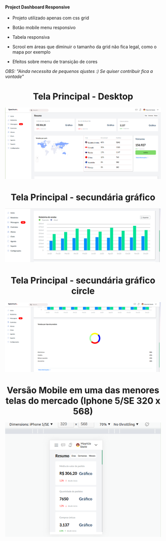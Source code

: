 #### Project Dashboard Responsive

+ Projeto utilizado apenas com css grid

+ Botão mobile menu responsivo

+ Tabela responsiva 

+ Scrool em áreas que diminuir o tamanho da grid não fica legal, como o mapa por exemplo

+ Efeitos sobre menu de transição de cores

*OBS:* _"Ainda necessita de pequenos ajustes :) Se quiser contribuir fica a vontade"_

 <h1 align="center">Tela Principal - Desktop</h1>

 <p align="center">
  <img src="home/assets/main_.png" width="600px">
 </p>

  <h1 align="center">Tela Principal - secundária gráfico</h1>

 <p align="center">
  <img src="home/assets/map.png" width="600px">
 </p>

  <h1 align="center">Tela Principal - secundária gráfico circle</h1>

 <p align="center">
  <img src="home/assets/product_map.png" width="600px">
 </p>

   <h1 align="center">Versão Mobile em uma das menores telas do mercado (Iphone 5/SE 320 x 568)</h1>

 <p align="center">
  <img src="home/assets/mobile_iphone.png" width="600px">
 </p>

